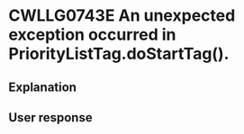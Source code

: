 # CWLLG0743E An unexpected exception occurred in PriorityListTag.doStartTag().

## Explanation

## User response